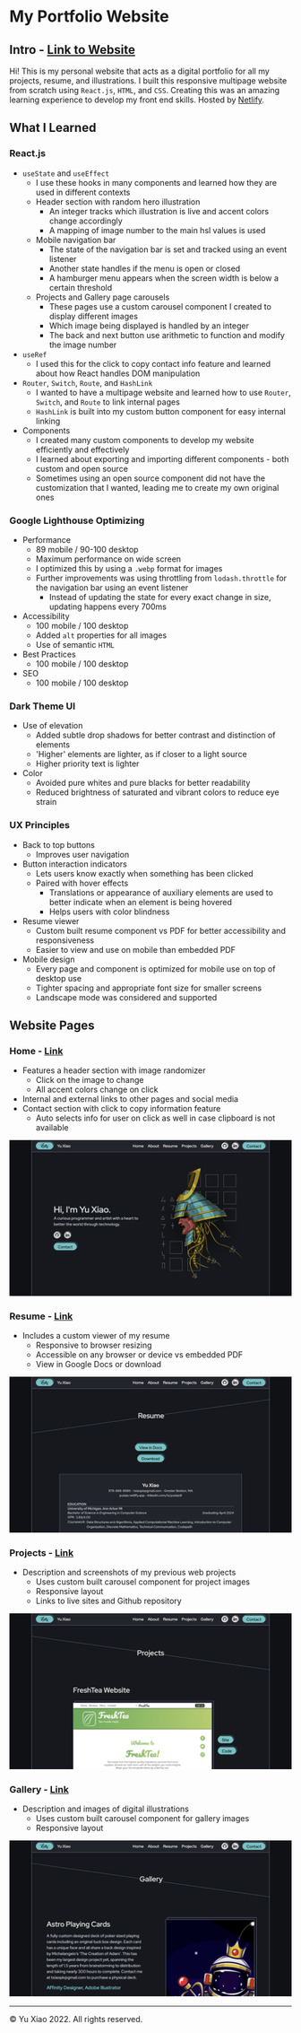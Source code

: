# My Portfolio Website

## Intro - [Link to Website](https://yuxiao.netlify.app/)
Hi! This is my personal website that acts as a digital portfolio for all my projects, resume, and illustrations. I built this responsive multipage website from scratch using `React.js`, `HTML`, and `CSS`. Creating this was an amazing learning experience to develop my front end skills. Hosted by [Netlify](https://www.netlify.com/).


## What I Learned

### React.js
* `useState` and `useEffect`
  * I use these hooks in many components and learned how they are used in different contexts
  * Header section with random hero illustration
    * An integer tracks which illustration is live and accent colors change accordingly
    * A mapping of image number to the main hsl values is used
  * Mobile navigation bar
    * The state of the navigation bar is set and tracked using an event listener
    * Another state handles if the menu is open or closed
    * A hamburger menu appears when the screen width is below a certain threshold
  * Projects and Gallery page carousels
    * These pages use a custom carousel component I created to display different images
    * Which image being displayed is handled by an integer
    * The back and next button use arithmetic to function and modify the image number
* `useRef`
  * I used this for the click to copy contact info feature and learned about how React handles DOM manipulation
* `Router`, `Switch`, `Route`, and `HashLink`
  * I wanted to have a multipage website and learned how to use `Router`, `Switch`, and `Route` to link internal pages
  * `HashLink` is built into my custom button component for easy internal linking
* Components
  * I created many custom components to develop my website efficiently and effectively
  * I learned about exporting and importing different components - both custom and open source
  * Sometimes using an open source component did not have the customization that I wanted, leading me to create my own original ones

### Google Lighthouse Optimizing
* Performance
  * 89 mobile / 90-100 desktop
  * Maximum performance on wide screen
  * I optimized this by using a `.webp` format for images
  * Further improvements was using throttling from `lodash.throttle` for the navigation bar using an event listener
    * Instead of updating the state for every exact change in size, updating happens every 700ms
* Accessibility
  * 100 mobile / 100 desktop
  * Added `alt` properties for all images
  * Use of semantic `HTML`
* Best Practices
  * 100 mobile / 100 desktop
* SEO
  * 100 mobile / 100 desktop

### Dark Theme UI
* Use of elevation
  * Added subtle drop shadows for better contrast and distinction of elements
  * 'Higher' elements are lighter, as if closer to a light source
  * Higher priority text is lighter
* Color
  * Avoided pure whites and pure blacks for better readability
  * Reduced brightness of saturated and vibrant colors to reduce eye strain

### UX Principles
* Back to top buttons
  * Improves user navigation
* Button interaction indicators
  * Lets users know exactly when something has been clicked
  * Paired with hover effects
    * Translations or appearance of auxiliary elements are used to better indicate when an element is being hovered
    * Helps users with color blindness
* Resume viewer
  * Custom built resume component vs PDF for better accessibility and responsiveness
  * Easier to view and use on mobile than embedded PDF
* Mobile design
  * Every page and component is optimized for mobile use on top of desktop use
  * Tighter spacing and appropriate font size for smaller screens
  * Landscape mode was considered and supported


## Website Pages

### Home - [Link](https://yuxiao.netlify.app/)
* Features a header section with image randomizer
  * Click on the image to change
  * All accent colors change on click
* Internal and external links to other pages and social media
* Contact section with click to copy information feature
  * Auto selects info for user on click as well in case clipboard is not available

![Screenshot of home page](./screenshots/home.png)

### Resume - [Link](https://yuxiao.netlify.app/resume)
* Includes a custom viewer of my resume
  * Responsive to browser resizing
  * Accessible on any browser or device vs embedded PDF
  * View in Google Docs or download

![Screenshot of resume page](./screenshots/resume.png)

### Projects - [Link](https://yuxiao.netlify.app/projects)
* Description and screenshots of my previous web projects
  * Uses custom built carousel component for project images
  * Responsive layout
  * Links to live sites and Github repository

![Screenshot of projects page](./screenshots/projects.png)

### Gallery - [Link](https://yuxiao.netlify.app/gallery)
* Description and images of digital illustrations
  * Uses custom built carousel component for gallery images
  * Responsive layout

![Screenshot of gallery page](./screenshots/gallery.png)

---
© Yu Xiao 2022. All rights reserved.